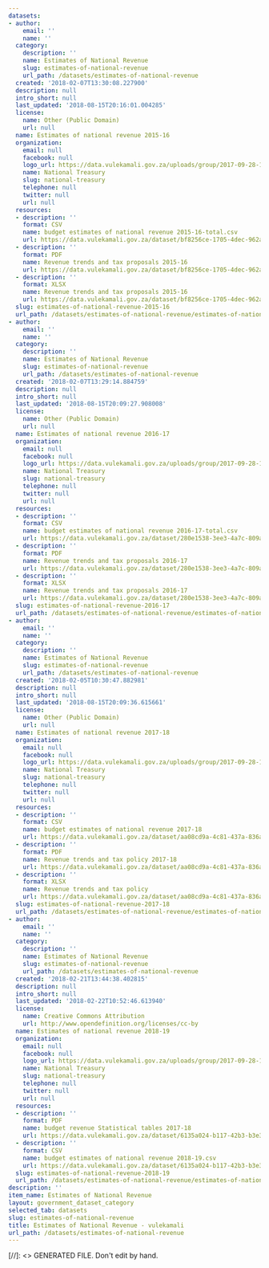 ```yaml
---
datasets:
- author:
    email: ''
    name: ''
  category:
    description: ''
    name: Estimates of National Revenue
    slug: estimates-of-national-revenue
    url_path: /datasets/estimates-of-national-revenue
  created: '2018-02-07T13:30:08.227900'
  description: null
  intro_short: null
  last_updated: '2018-08-15T20:16:01.004285'
  license:
    name: Other (Public Domain)
    url: null
  name: Estimates of national revenue 2015-16
  organization:
    email: null
    facebook: null
    logo_url: https://data.vulekamali.gov.za/uploads/group/2017-09-28-151852.487803treasury-logo.jpg
    name: National Treasury
    slug: national-treasury
    telephone: null
    twitter: null
    url: null
  resources:
  - description: ''
    format: CSV
    name: budget estimates of national revenue 2015-16-total.csv
    url: https://data.vulekamali.gov.za/dataset/bf8256ce-1705-4dec-962a-5059dda70325/resource/c484cd2b-da4e-4e71-aca8-f23989d0f3e0/download/budget-estimates-of-national-revenue-2015-16-total.csv
  - description: ''
    format: PDF
    name: Revenue trends and tax proposals 2015-16
    url: https://data.vulekamali.gov.za/dataset/bf8256ce-1705-4dec-962a-5059dda70325/resource/f02cd77a-283e-4076-b7e4-7ce45e3610be/download/chapter-4.pdf
  - description: ''
    format: XLSX
    name: Revenue trends and tax proposals 2015-16
    url: https://data.vulekamali.gov.za/dataset/bf8256ce-1705-4dec-962a-5059dda70325/resource/481edd16-ac02-4076-89d0-fb1edc57da71/download/annexure-g.xls
  slug: estimates-of-national-revenue-2015-16
  url_path: /datasets/estimates-of-national-revenue/estimates-of-national-revenue-2015-16
- author:
    email: ''
    name: ''
  category:
    description: ''
    name: Estimates of National Revenue
    slug: estimates-of-national-revenue
    url_path: /datasets/estimates-of-national-revenue
  created: '2018-02-07T13:29:14.884759'
  description: null
  intro_short: null
  last_updated: '2018-08-15T20:09:27.908008'
  license:
    name: Other (Public Domain)
    url: null
  name: Estimates of national revenue 2016-17
  organization:
    email: null
    facebook: null
    logo_url: https://data.vulekamali.gov.za/uploads/group/2017-09-28-151852.487803treasury-logo.jpg
    name: National Treasury
    slug: national-treasury
    telephone: null
    twitter: null
    url: null
  resources:
  - description: ''
    format: CSV
    name: budget estimates of national revenue 2016-17-total.csv
    url: https://data.vulekamali.gov.za/dataset/280e1538-3ee3-4a7c-809a-98b96f07dd70/resource/69b54066-00e0-4d7b-8b33-1ccbace5ba8e/download/budget-estimates-of-national-revenue-2016-17-total.csv
  - description: ''
    format: PDF
    name: Revenue trends and tax proposals 2016-17
    url: https://data.vulekamali.gov.za/dataset/280e1538-3ee3-4a7c-809a-98b96f07dd70/resource/c3aba7ce-f324-4977-95b1-4def63e63227/download/chapter-4.pdf
  - description: ''
    format: XLSX
    name: Revenue trends and tax proposals 2016-17
    url: https://data.vulekamali.gov.za/dataset/280e1538-3ee3-4a7c-809a-98b96f07dd70/resource/d6d8d7bb-48ec-45d3-838c-24cb31772836/download/br-2016-tables-for-statistical-tables.xls
  slug: estimates-of-national-revenue-2016-17
  url_path: /datasets/estimates-of-national-revenue/estimates-of-national-revenue-2016-17
- author:
    email: ''
    name: ''
  category:
    description: ''
    name: Estimates of National Revenue
    slug: estimates-of-national-revenue
    url_path: /datasets/estimates-of-national-revenue
  created: '2018-02-05T10:30:47.882981'
  description: null
  intro_short: null
  last_updated: '2018-08-15T20:09:36.615661'
  license:
    name: Other (Public Domain)
    url: null
  name: Estimates of national revenue 2017-18
  organization:
    email: null
    facebook: null
    logo_url: https://data.vulekamali.gov.za/uploads/group/2017-09-28-151852.487803treasury-logo.jpg
    name: National Treasury
    slug: national-treasury
    telephone: null
    twitter: null
    url: null
  resources:
  - description: ''
    format: CSV
    name: budget estimates of national revenue 2017-18
    url: https://data.vulekamali.gov.za/dataset/aa08cd9a-4c81-437a-836a-d0eb74926e1f/resource/b59a852f-7ae1-4a60-a827-643b151e458f/download/budget-estimates-of-national-revenue-2017-18-total.csv
  - description: ''
    format: PDF
    name: Revenue trends and tax policy 2017-18
    url: https://data.vulekamali.gov.za/dataset/aa08cd9a-4c81-437a-836a-d0eb74926e1f/resource/239031ff-6b2b-43b7-be8f-1e6e85809438/download/chapter-4.pdf
  - description: ''
    format: XLSX
    name: Revenue trends and tax policy
    url: https://data.vulekamali.gov.za/dataset/aa08cd9a-4c81-437a-836a-d0eb74926e1f/resource/cc71f888-e0ce-409c-84e6-658b80c94d19/download/table-2-main-budget-estimates-of-national-revenue.xlsx
  slug: estimates-of-national-revenue-2017-18
  url_path: /datasets/estimates-of-national-revenue/estimates-of-national-revenue-2017-18
- author:
    email: ''
    name: ''
  category:
    description: ''
    name: Estimates of National Revenue
    slug: estimates-of-national-revenue
    url_path: /datasets/estimates-of-national-revenue
  created: '2018-02-21T13:44:38.402815'
  description: null
  intro_short: null
  last_updated: '2018-02-22T10:52:46.613940'
  license:
    name: Creative Commons Attribution
    url: http://www.opendefinition.org/licenses/cc-by
  name: Estimates of national revenue 2018-19
  organization:
    email: null
    facebook: null
    logo_url: https://data.vulekamali.gov.za/uploads/group/2017-09-28-151852.487803treasury-logo.jpg
    name: National Treasury
    slug: national-treasury
    telephone: null
    twitter: null
    url: null
  resources:
  - description: ''
    format: PDF
    name: budget revenue Statistical tables 2017-18
    url: https://data.vulekamali.gov.za/dataset/6135a024-b117-42b3-b3e3-d442272104a8/resource/98b7e5fa-43f0-4890-84d3-95fc380d0f32/download/budget-estimates-of-national-revenue-2017-18.pdf
  - description: ''
    format: CSV
    name: budget estimates of national revenue 2018-19.csv
    url: https://data.vulekamali.gov.za/dataset/6135a024-b117-42b3-b3e3-d442272104a8/resource/7ad5e908-5814-4581-a9df-a6f37c56d5bd/download/budget-estimates-of-national-revenue-2018-19.csv
  slug: estimates-of-national-revenue-2018-19
  url_path: /datasets/estimates-of-national-revenue/estimates-of-national-revenue-2018-19
description: ''
item_name: Estimates of National Revenue
layout: government_dataset_category
selected_tab: datasets
slug: estimates-of-national-revenue
title: Estimates of National Revenue - vulekamali
url_path: /datasets/estimates-of-national-revenue
---
```

[//]: <> GENERATED FILE. Don't edit by hand.